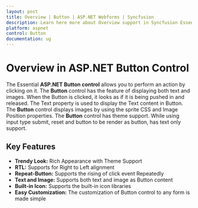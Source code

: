 ```yaml
---
layout: post
title: Overview | Button | ASP.NET Webforms | Syncfusion
description: Learn here more about Overview support in Syncfusion Essential ASP.NET Button Control, its element and more
platform: aspnet
control: Button
documentation: ug
---
```


# Overview in ASP.NET Button Control

The Essential **ASP.NET Button control** allows you to perform an action by clicking on it. The **Button** control has the feature of displaying both text and images. When the Button is clicked, it looks as if it is being pushed in and released. The Text property is used to display the Text content in Button. The **Button** control displays images by using the sprite CSS and Image Position properties. The **Button** control has theme support. While using input type submit, reset and button to be render as button, has text only support.

## Key Features

* **Trendy Look:** Rich Appearance with Theme Support
* **RTL:** Supports for Right to Left alignment
* **Repeat-Button:** Supports the rising of click event Repeatedly 
* **Text and Image:** Supports both text and image as Button content
* **Built-in Icon:** Supports the built-in icon libraries
* **Easy Customization:** The customization of Button control to any form is made simple
